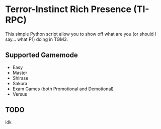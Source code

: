 # Terror-Instinct Rich Presence (TI-RPC)
This simple Python script allow you to show off what are you (or should I say... what P1) doing in TGM3.
## Supported Gamemode

+ Easy
+ Master
+ Shirase
+ Sakura
+ Exam Games (both Promotional and Demotional)
+ Versus

## TODO
idk

